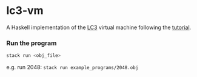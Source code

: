 # lc3-vm

A Haskell implementation of the
[LC3](https://en.wikipedia.org/wiki/Little_Computer_3)
virtual machine following the
[tutorial](https://justinmeiners.github.io/lc3-vm/).

### Run the program

```sh
stack run <obj_file>
```

e.g. run 2048: `stack run example_programs/2048.obj`

